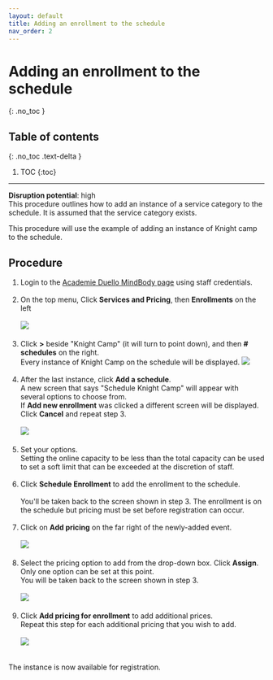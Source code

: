 ```yaml
---
layout: default
title: Adding an enrollment to the schedule
nav_order: 2
---
```


# Adding an enrollment to the schedule
{: .no_toc }

## Table of contents
{: .no_toc .text-delta }

1. TOC
{:toc}
---
**Disruption potential**: high  
This procedure outlines how to add an instance of a service category to the schedule. 
It is assumed that the service category exists.

This procedure will use the example of adding an instance of Knight camp to the schedule.

## Procedure

1. Login to the [Academie Duello MindBody page](https://clients.mindbodyonline.com/LoginLaunch?studioid=154406) using staff credentials. <br><br>
2. On the top menu, Click **Services and Pricing**, then **Enrollments** on the left <br><br>
![](http://github.com/clintonbf/Lynns-and-Clints-doc-project/blob/gh-pages/assets/images/create-event-2.png?raw=true) <br><br>
3. Click **>** beside "Knight Camp" (it will turn to point down), and then **# schedules** on the right.  
Every instance of Knight Camp on the schedule will be displayed.
![](http://github.com/clintonbf/Lynns-and-Clints-doc-project/blob/gh-pages/assets/images/create-event-3.png?raw=true) <br><br>
4. After the last instance, click **Add a schedule**.  
A new screen that says "Schedule Knight Camp" will appear with several options to choose from.  
If **Add new enrollment** was clicked a different screen will be displayed. Click **Cancel** and repeat step 3. <br><br>
![](http://github.com/clintonbf/Lynns-and-Clints-doc-project/blob/gh-pages/assets/images/create-event-4.png?raw=true) <br><br>
5. Set your options.  
Setting the online capacity to be less than the total capacity can be used to set a soft limit that can be exceeded at the discretion of staff. <br><br>
6. Click **Schedule Enrollment** to add the enrollment to the schedule.  <br><br>
You'll be taken back to the screen shown in step 3. 
The enrollment is on the schedule but pricing must be set before registration can occur.<br><br>
7. Click on **Add pricing** on the far right of the newly-added event. <br><br>
![](http://github.com/clintonbf/Lynns-and-Clints-doc-project/blob/gh-pages/assets/images/create-event-7.png?raw=true) <br><br>
8. Select the pricing option to add from the drop-down box. Click **Assign**.  
Only one option can be set at this point.  
You will be taken back to the screen shown in step 3. <br><br>
![](http://github.com/clintonbf/Lynns-and-Clints-doc-project/blob/gh-pages/assets/images/create-event-8.png?raw=true) <br><br>
9. Click **Add pricing for enrollment** to add additional prices.  
Repeat this step for each additional pricing that you wish to add. <br><br>
![](http://github.com/clintonbf/Lynns-and-Clints-doc-project/blob/gh-pages/assets/images/create-event-9.png?raw=true) <br><br>

The instance is now available for registration.
